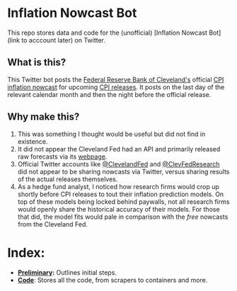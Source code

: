 # Inflation Nowcast Bot
This repo stores data and code for the (unofficial) [Inflation Nowcast Bot](link to acccount later) on Twitter.

## What is this?
This Twitter bot posts the [Federal Reserve Bank of Cleveland's](https://www.clevelandfed.org/) official [CPI inflation nowcast](https://www.clevelandfed.org/indicators-and-data/inflation-nowcasting) for upcoming [CPI releases](https://www.bls.gov/cpi/). It posts on the last day of the relevant calendar month and then the night before the official release.

## Why make this?
1. This was something I thought would be useful but did not find in existence.
2. It did not appear the Cleveland Fed had an API and primarily released raw forecasts via its [webpage](https://www.clevelandfed.org/indicators-and-data/inflation-nowcasting).
3. Official Twitter accounts like [@ClevelandFed](https://twitter.com/ClevelandFed) and [@ClevFedResearch](https://twitter.com/ClevFedResearch) did not appear to be sharing nowcasts via Twitter, versus sharing results of the actual releases themselves.
4. As a hedge fund analyst, I noticed how research firms would crop up shortly before CPI releases to tout their inflation prediction models. On top of these models being locked behind paywalls, not all research firms would openly share the historical accuracy of their models. For those that did, the model fits would pale in comparison with the *free* nowcasts from the Cleveland Fed.

# Index:
* **[Preliminary](preliminary):** Outlines initial steps.
* **[Code](code)**: Stores all the code, from scrapers to containers and more.

